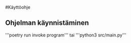 #Käyttöohje
## Ohjelman käynnistäminen
'''poetry run invoke program''' 
tai 
'''python3 src/main.py'''
